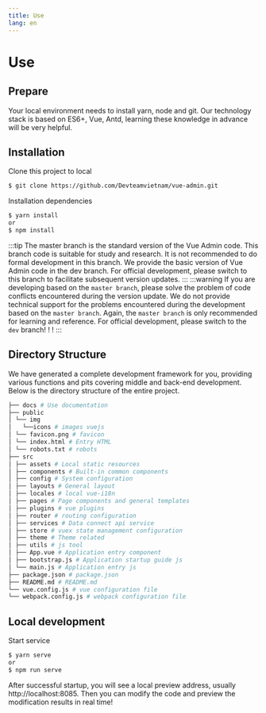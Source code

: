 ```yaml
---
title: Use
lang: en
---
```

# Use
## Prepare
Your local environment needs to install yarn, node and git. Our technology stack is based on ES6+, Vue, Antd, learning these knowledge in advance will be very helpful.
## Installation
Clone this project to local
```bash
$ git clone https://github.com/Devteamvietnam/vue-admin.git
```
Installation dependencies
```bash
$ yarn install
or
$ npm install
```
:::tip
The master branch is the standard version of the Vue Admin code. This branch code is suitable for study and research. It is not recommended to do formal development in this branch.
We provide the basic version of Vue  Admin code in the dev branch. For official development, please switch to this branch to facilitate subsequent version updates.
:::
:::warning
If you are developing based on the `master branch`, please solve the problem of code conflicts encountered during the version update. We do not provide technical support for the problems encountered during the development based on the `master branch`.
Again, the `master branch` is only recommended for learning and reference. For official development, please switch to the `dev` branch! ! !
:::
## Directory Structure
We have generated a complete development framework for you, providing various functions and pits covering middle and back-end development. Below is the directory structure of the entire project.

```bash
├── docs # Use documentation
├── public
│ └── img
│   └──icons # images vuejs 
│ └── favicon.png # favicon
│ └── index.html # Entry HTML
│ └── robots.txt # robots
├── src
│ ├── assets # Local static resources
│ ├── components # Built-in common components
│ ├── config # System configuration
│ ├── layouts # General layout
│ ├── locales # local vue-i18n
│ ├── pages # Page components and general templates
│ ├── plugins # vue plugins
│ ├── router # routing configuration
│ ├── services # Data connect api service
│ ├── store # vuex state management configuration
│ ├── theme # Theme related
│ ├── utils # js tool
│ ├── App.vue # Application entry component
│ ├── bootstrap.js # Application startup guide js
│ └── main.js # Application entry js
├── package.json # package.json
├── README.md # README.md
└── vue.config.js # vue configuration file
└── webpack.config.js # webpack configuration file
```
## Local development
Start service
```bash
$ yarn serve
or
$ npm run serve
```
After successful startup, you will see a local preview address, usually http://localhost:8085. Then you can modify the code and preview the modification results in real time!